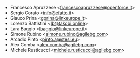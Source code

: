 - Francesco Apruzzese \<<francescoapruzzese@openforce.it>\>
- Sergio Corato \<<info@efatto.it>\>
- Glauco Prina \<<gprina@linkeurope.it>\>
- Lorenzo Battistini \<<lb@takobi.online>\>
- Lara Baggio \<<lbaggio@linkeurope.it>\>
- Simone Rubino \<<simone.rubino@agilebg.com>\>
- Arcadio Pinto \<<pinto.a@stesi.eu>\>
- Alex Comba \<<alex.comba@agilebg.com>\>
- Michele Rusticucci \<<michele.rusticucci@agilebg.com>\>

